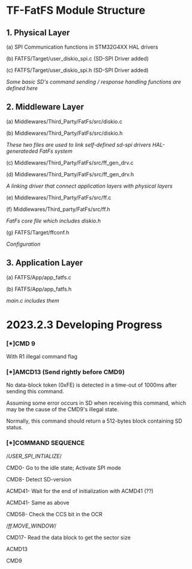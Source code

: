 # TF-FatFS Module Structure

## 1. Physical Layer

(a)  SPI Communication functions in STM32G4XX HAL drivers

(b)  FATFS/Target/user_diskio_spi.c (SD-SPI Driver added)

(c)  FATFS/Target/user_diskio_spi.h (SD-SPI Driver added)

*Some basic SD's command sending / response handling functions are defined here*

## 2. Middleware Layer

(a) Middlewares/Third_Party/FatFs/src/diskio.c

(b) Middlewares/Third_Party/FatFs/src/diskio.h

*These two files are used to link self-defined sd-spi drivers HAL-generateded FatFs system*



(c) Middlewares/Third_Party/FatFs/src/ff_gen_drv.c

(d) Middlewares/Third_Party/FatFs/src/ff_gen_drv.h

*A linking driver that connect application layers with physical layers*



(e) Middlewares/Third_Party/FatFs/src/ff.c

(f) Middlewares/Third_party/FatFs/src/ff.h

*FatFs core file which includes diskio.h*



(g) FATFS/Target/ffconf.h

*Configuration*

## 3. Application Layer

(a) FATFS/App/app_fatfs.c

(b) FATFS/App/app_fatfs.h

*main.c includes them* 



# 2023.2.3 Developing Progress

### [*]CMD 9

With R1 illegal command flag

### [*]AMCD13 (Send rightly before CMD9)

No data-block token (0xFE) is detected in a time-out of 1000ms after sending this command.

Assuming some error occurs in SD when receiving this command, which may be the cause of the CMD9's illegal state.

Normally, this command should return a 512-bytes block containing SD status.

### [*]COMMAND SEQUENCE

/*USER_SPI_INTIALIZE*/ 

CMD0- Go to the idle state; Activate SPI mode

CMD8- Detect SD-version 

ACMD41-  Wait for the end of initialization with ACMD41 (??)

ACMD41-  Same as above

CMD58- Check the CCS bit in the OCR

/*ff.MOVE_WINDOW*/

CMD17- Read the data block to get the sector size



ACMD13

CMD9 



